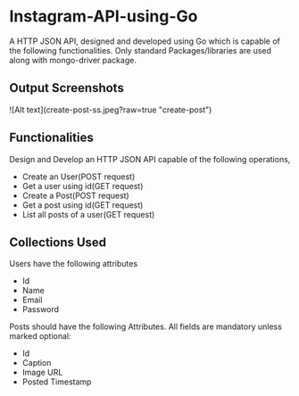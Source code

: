 # Instagram-API-using-Go
A HTTP JSON API, designed and developed using Go which is capable of the following functionalities. Only standard Packages/libraries are used along with mongo-driver package.

<h2>Output Screenshots</h2>
![Alt text](create-post-ss.jpeg?raw=true "create-post")
<h2>Functionalities</h2>
Design and Develop an HTTP JSON API capable of the following operations,

<ul>
  <li>Create an User(POST request)</li>
  <li>Get a user using id(GET request)</li>
  <li>Create a Post(POST request)</li>
  <li>Get a post using id(GET request)</li>
  <li>List all posts of a user(GET request)</li>
</ul>

<h2>Collections Used</h2>
<p>Users  have the following attributes</p>
<ul>
  <li>Id</li>
  <li>Name</li>
  <li>Email</li>
  <li>Password</li>
</ul>

<p>Posts should have the following Attributes. All fields are mandatory unless marked optional:</p>
<ul>
  <li>Id</li>
  <li>Caption</li>
  <li>Image URL</li>
  <li>Posted Timestamp</li>
</ul>
